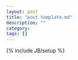 ```yaml
---
layout: post
title: "post template.md"
description: ""
category: 
tags: []
---
```

{% include JB/setup %}
